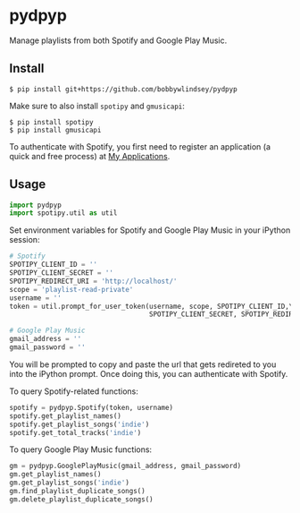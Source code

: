 # pydpyp

Manage playlists from both Spotify and Google Play Music.


## Install

```
$ pip install git+https://github.com/bobbywlindsey/pydpyp
```

Make sure to also install `spotipy` and `gmusicapi`:

```
$ pip install spotipy
$ pip install gmusicapi
```

To authenticate with Spotify, you first need to register an application (a quick and free process) at [My Applications](https://developer.spotify.com/my-applications/#!/applications).

## Usage

```python
import pydpyp
import spotipy.util as util 
```

Set environment variables for Spotify and Google Play Music in your iPython session:

```python
# Spotify
SPOTIPY_CLIENT_ID = ''
SPOTIPY_CLIENT_SECRET = ''
SPOTIPY_REDIRECT_URI = 'http://localhost/'
scope = 'playlist-read-private'
username = ''
token = util.prompt_for_user_token(username, scope, SPOTIPY_CLIENT_ID,\ 
                                   SPOTIPY_CLIENT_SECRET, SPOTIPY_REDIRECT_URI)

# Google Play Music
gmail_address = ''
gmail_password = ''
```

You will be prompted to copy and paste the url that gets redireted to you into the iPython prompt. Once doing this, you can authenticate with Spotify.

To query Spotify-related functions:

```python
spotify = pydpyp.Spotify(token, username)
spotify.get_playlist_names()
spotify.get_playlist_songs('indie')
spotify.get_total_tracks('indie')
```

To query Google Play Music functions:

```python
gm = pydpyp.GooglePlayMusic(gmail_address, gmail_password)
gm.get_playlist_names()
gm.get_playlist_songs('indie')
gm.find_playlist_duplicate_songs()
gm.delete_playlist_duplicate_songs()
```
